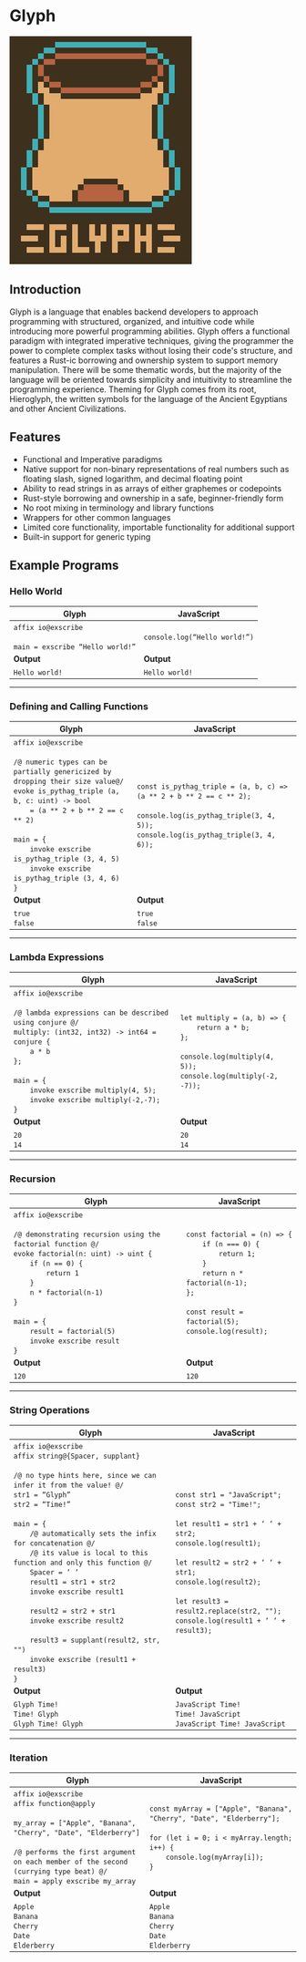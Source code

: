 # Glyph

![Glyph Logo](./docs/GlyphLogoText.PNG)

## Introduction

Glyph is a language that enables backend developers to approach programming with structured, organized, and intuitive code while introducing more powerful programming abilities. Glyph offers a functional paradigm with integrated imperative techniques, giving the programmer the power to complete complex tasks without losing their code's structure, and features a Rust-ic borrowing and ownership system to support memory manipulation. There will be some thematic words, but the majority of the language will be oriented towards simplicity and intuitivity to streamline the programming experience. Theming for Glyph comes from its root, Hieroglyph, the written symbols for the language of the Ancient Egyptians and other Ancient Civilizations.

## Features
- Functional and Imperative paradigms
- Native support for non-binary representations of real numbers such as floating slash, signed logarithm, and decimal floating point
- Ability to read strings in as arrays of either graphemes or codepoints
- Rust-style borrowing and ownership in a safe, beginner-friendly form
- No root mixing in terminology and library functions
- Wrappers for other common languages
- Limited core functionality, importable functionality for additional support
- Built-in support for generic typing


## Example Programs

### Hello World

| Glyph | JavaScript |
|-------|-----------|
| `affix io@exscribe`<br><br>`main = exscribe “Hello world!”` | `console.log(“Hello world!”)` |
| **Output** | **Output** |
| `Hello world!` | `Hello world!` |

---

### Defining and Calling Functions

| Glyph | JavaScript |
|-------|-----------|
| `affix io@exscribe`<br><br>`/@ numeric types can be partially genericized by dropping their size value@/`<br>`evoke is_pythag_triple (a, b, c: uint) -> bool`<br>`    = (a ** 2 + b ** 2 == c ** 2)`<br><br>`main = {`<br>`    invoke exscribe is_pythag_triple (3, 4, 5)`<br>`    invoke exscribe is_pythag_triple (3, 4, 6)`<br>`}` | `const is_pythag_triple = (a, b, c) => (a ** 2 + b ** 2 == c ** 2);`<br><br>`console.log(is_pythag_triple(3, 4, 5));`<br>`console.log(is_pythag_triple(3, 4, 6));` |
| **Output** | **Output** |
| `true`<br>`false` | `true`<br>`false` |

---

### Lambda Expressions

| Glyph | JavaScript |
|-------|-----------|
| `affix io@exscribe`<br><br>`/@ lambda expressions can be described using conjure @/`<br>`multiply: (int32, int32) -> int64 = conjure {`<br>`    a * b`<br>`};`<br><br>`main = {`<br>`    invoke exscribe multiply(4, 5);`<br>`    invoke exscribe multiply(-2,-7);`<br>`}` | `let multiply = (a, b) => {`<br>`    return a * b;`<br>`};`<br><br>`console.log(multiply(4, 5));`<br>`console.log(multiply(-2, -7));` |
| **Output** | **Output** |
| `20`<br>`14` | `20`<br>`14` |

---

### Recursion

| Glyph | JavaScript |
|-------|-----------|
| `affix io@exscribe`<br><br>`/@ demonstrating recursion using the factorial function @/`<br>`evoke factorial(n: uint) -> uint {`<br>`    if (n == 0) {`<br>`        return 1`<br>`    }`<br>`    n * factorial(n-1)`<br>`}`<br><br>`main = {`<br>`    result = factorial(5)`<br>`    invoke exscribe result`<br>`}` | `const factorial = (n) => {`<br>`    if (n === 0) {`<br>`        return 1;`<br>`    }`<br>`    return n * factorial(n-1);`<br>`};`<br><br>`const result = factorial(5);`<br>`console.log(result);` |
| **Output** | **Output** |
| `120` | `120` |

---

### String Operations

| Glyph | JavaScript |
|-------|-----------|
| `affix io@exscribe`<br>`affix string@{Spacer, supplant}`<br><br>`/@ no type hints here, since we can infer it from the value! @/`<br>`str1 = “Glyph”`<br>`str2 = “Time!”`<br><br>`main = {`<br>`    /@ automatically sets the infix for concatenation @/`<br>`    /@ its value is local to this function and only this function @/`<br>`    Spacer = ‘ ‘`<br>`    result1 = str1 + str2`<br>`    invoke exscribe result1`<br><br>`    result2 = str2 + str1`<br>`    invoke exscribe result2`<br><br>`    result3 = supplant(result2, str, "")`<br>`    invoke exscribe (result1 + result3)`<br>`}` | `const str1 = "JavaScript";`<br>`const str2 = "Time!";`<br><br>`let result1 = str1 + ‘ ‘ + str2;`<br>`console.log(result1);`<br><br>`let result2 = str2 + ‘ ‘ + str1;`<br>`console.log(result2);`<br><br>`let result3 = result2.replace(str2, "");`<br>`console.log(result1 + ‘ ‘ + result3);` |
| **Output** | **Output** |
| `Glyph Time!`<br>`Time! Glyph`<br>`Glyph Time! Glyph` | `JavaScript Time!`<br>`Time! JavaScript`<br>`JavaScript Time! JavaScript` |

---

### Iteration

| Glyph | JavaScript |
|-------|-----------|
| `affix io@exscribe`<br>`affix function@apply`<br><br>`my_array = ["Apple", "Banana", "Cherry", "Date", "Elderberry"]`<br><br>`/@ performs the first argument on each member of the second (currying type beat) @/`<br>`main = apply exscribe my_array` | `const myArray = ["Apple", "Banana", "Cherry", "Date", "Elderberry"];`<br><br>`for (let i = 0; i < myArray.length; i++) {`<br>`    console.log(myArray[i]);`<br>`}` |
| **Output** | **Output** |
| `Apple`<br>`Banana`<br>`Cherry`<br>`Date`<br>`Elderberry` | `Apple`<br>`Banana`<br>`Cherry`<br>`Date`<br>`Elderberry` |
